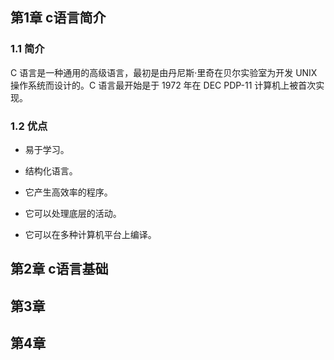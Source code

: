 ## 第1章 c语言简介

### 1.1 简介

C 语言是一种通用的高级语言，最初是由丹尼斯·里奇在贝尔实验室为开发 UNIX 操作系统而设计的。C 语言最开始是于 1972 年在 DEC PDP-11 计算机上被首次实现。



### 1.2 优点

-   易于学习。
-   结构化语言。
-   它产生高效率的程序。
-   它可以处理底层的活动。

-   它可以在多种计算机平台上编译。



## 第2章 c语言基础

## 第3章 

## 第4章 